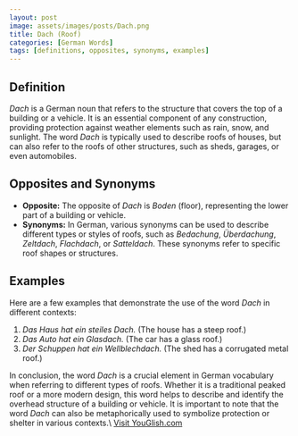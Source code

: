 ```yaml
---
layout: post
image: assets/images/posts/Dach.png
title: Dach (Roof)
categories: [German Words]
tags: [definitions, opposites, synonyms, examples]
---
```


## Definition

*Dach* is a German noun that refers to the structure that covers the top of a building or a vehicle. It is an essential component of any construction, providing protection against weather elements such as rain, snow, and sunlight. The word *Dach* is typically used to describe roofs of houses, but can also refer to the roofs of other structures, such as sheds, garages, or even automobiles.

## Opposites and Synonyms

- **Opposite:** The opposite of *Dach* is *Boden* (floor), representing the lower part of a building or vehicle.
- **Synonyms:** In German, various synonyms can be used to describe different types or styles of roofs, such as *Bedachung*, *Überdachung*, *Zeltdach*, *Flachdach*, or *Satteldach*. These synonyms refer to specific roof shapes or structures.

## Examples

Here are a few examples that demonstrate the use of the word *Dach* in different contexts:

1. *Das Haus hat ein steiles Dach.* (The house has a steep roof.)
2. *Das Auto hat ein Glasdach.* (The car has a glass roof.)
3. *Der Schuppen hat ein Wellblechdach.* (The shed has a corrugated metal roof.)

In conclusion, the word *Dach* is a crucial element in German vocabulary when referring to different types of roofs. Whether it is a traditional peaked roof or a more modern design, this word helps to describe and identify the overhead structure of a building or vehicle. It is important to note that the word *Dach* can also be metaphorically used to symbolize protection or shelter in various contexts.\ <a id="yg-widget-0" class="youglish-widget" data-query="Dach" data-lang="german" data-components="8412" data-auto-start="0" data-bkg-color="theme_light" data-title="How%20to%20pronounce%20Dach%20in%20German"  rel="nofollow" href="https://youglish.com">Visit YouGlish.com</a><script async src="https://youglish.com/public/emb/widget.js" charset="utf-8"></script>